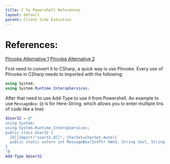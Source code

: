 ```yaml
---
title: C to Powershell References
layout: default
parent: Client Side Execution
---
```


# References:
[PInvoke Alternative 1]
[PInvoke Alternative 2]

First need to convert it to CSharp, a quick way is use PInvoke. Every use of PInvoke in CSharp needs to imported with the following:

```csharp
using System;
using System.Runtime.InteropServices;
```

After that need to use Add-Type to use it from Powershell. An example to use `MessageBox`: (`@` is for Here-String, which allows you to enter multiple lins of code like a line)

```powershell
$User32 = @"
using System;
using System.Runtime.InteropServices;
public class User32 {
  [DllImport("user32.dll", CharSet=CharSet.Auto)]
  public static extern int MessageBox(IntPtr hWnd, String text, String caption, int options);
}
"@
Add-Type $User32
```

[PInvoke Alternative 1]: https://www.p-invoke.net/
[PInvoke Alternative 2]: https://www.pinvoke.dev/
